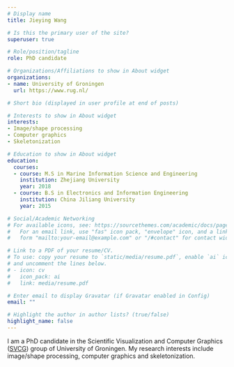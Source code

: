 ```yaml
---
# Display name
title: Jieying Wang

# Is this the primary user of the site?
superuser: true

# Role/position/tagline
role: PhD candidate

# Organizations/Affiliations to show in About widget
organizations:
- name: University of Groningen
  url: https://www.rug.nl/

# Short bio (displayed in user profile at end of posts)

# Interests to show in About widget
interests:
- Image/shape processing
- Computer graphics
- Skeletonization

# Education to show in About widget
education:
  courses:
  - course: M.S in Marine Information Science and Engineering
    institution: Zhejiang University
    year: 2018
  - course: B.S in Electronics and Information Engineering
    institution: China Jiliang University
    year: 2015

# Social/Academic Networking
# For available icons, see: https://sourcethemes.com/academic/docs/page-builder/#icons
#   For an email link, use "fas" icon pack, "envelope" icon, and a link in the
#   form "mailto:your-email@example.com" or "/#contact" for contact widget.

# Link to a PDF of your resume/CV.
# To use: copy your resume to `static/media/resume.pdf`, enable `ai` icons in `params.toml`, 
# and uncomment the lines below.
# - icon: cv
#   icon_pack: ai
#   link: media/resume.pdf

# Enter email to display Gravatar (if Gravatar enabled in Config)
email: ""

# Highlight the author in author lists? (true/false)
highlight_name: false
---
```


I am a PhD candidate in the Scientific Visualization and Computer Graphics ([SVCG](https://www.cs.rug.nl/svcg/Main/HomePage)) group of University of Groningen. My research interests include image/shape processing, computer graphics and skeletonization.
